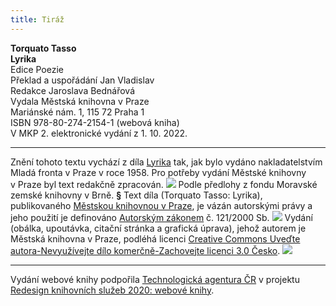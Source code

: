 ```yaml
---
title: Tiráž
---
```


**Torquato Tasso    
Lyrika**  
Edice Poezie  
Překlad a uspořádání Jan Vladislav  
Redakce Jaroslava Bednářová  
Vydala Městská knihovna v Praze  
Mariánské nám. 1, 115 72 Praha 1  
ISBN 978-80-274-2154-1 (webová kniha)  
V MKP 2. elektronické vydání z 1. 10. 2022.

***

Znění tohoto textu vychází z díla [Lyrika](https://search.mlp.cz/cz/titul/lyrika/158280/#/getPodobneTituly=deskriptory-eq:97604239-amp:key-eq:158280) tak, jak bylo vydáno nakladatelstvím Mladá fronta v Praze v roce 1958. Pro potřeby vydání Městské knihovny v Praze byl text redakčně zpracován.
![](../Images/MZK_logo_tyrkys_transparent.jpg)
Podle předlohy z fondu Moravské zemské knihovny v Brně.
**§**
Text díla (Torquato Tasso: Lyrika), publikovaného [Městskou knihovnou v Praze](https://www.mlp.cz/cz/), je vázán autorskými právy a jeho použití je definováno [Autorským zákonem](https://www.mkcr.cz/predpisy-zakonu-709.html) č. 121/2000 Sb.
![](../Images/image001.jpg)
Vydání (obálka, upoutávka, citační stránka a grafická úprava), jehož autorem je Městská knihovna v Praze, podléhá licenci [Creative Commons Uveďte autora-Nevyužívejte dílo komerčně-Zachovejte licenci 3.0 Česko](https://creativecommons.org/licenses/by-nc-sa/3.0/cz/).
![](../Images/image002.jpg)

***

Vydání webové knihy podpořila [Technologická agentura ČR](https://www.tacr.cz/) v projektu [Redesign knihovních služeb 2020: webové knihy](https://starfos.tacr.cz/cs/project/TL04000391).